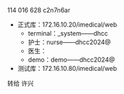 114 016 628
c2n7n6ar

* 正式库：172.16.10.20/imedical/web
  * terminal：_system——dhcc
  * 护士：nurse——dhcc2024@
  * 医生：
  * demo：demo——dhcc2024@
* 测试库：172.16.10.80/imedical/web

转给 许兴